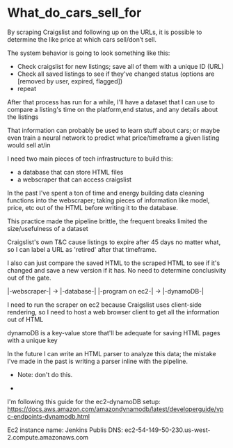 # What_do_cars_sell_for
By scraping Craigslist and following up on the URLs, it is possible to determine the like price at which cars sell/don’t sell.

The system behavior is going to look something like this:

- Check craigslist for new listings; save all of them with a unique ID (URL)
- Check all saved listings to see if they've changed status (options are [removed by user, expired, flagged])
- repeat

After that process has run for a while, I'll have a dataset that I can use to compare a listing's time on the platform,end status, and any details about the listings

That information can probably be used to learn stuff about cars; or maybe even train a neural network to predict what price/timeframe a given listing would sell at/in

I need two main pieces of tech infrastructure to build this:
- a database that can store HTML files
- a webscraper that can access craigslist

In the past I've spent a ton of time and energy building data cleaning functions into the webscraper; taking pieces of information like model, price, etc out of the HTML before writing it to the database.

This practice made the pipeline brittle, the frequent breaks limited the size/usefulness of a dataset

Craigslist's own T&C cause listings to expire after 45 days no matter what, so I can label a URL as 'retired' after that timeframe.

I also can just compare the saved HTML to the scraped HTML to see if it's changed and save a new version if it has.  No need to determine conclusivity out of the gate.

|-webscraper-| -> |-database-|
|-program on ec2-| -> |-dynamoDB-|

I need to run the scraper on ec2 because Craigslist uses client-side rendering, so I need to host a web browser client to get all the information out of HTML

dynamoDB is a key-value store that'll be adequate for saving HTML pages with a unique key

In the future I can write an HTML parser to analyze this data; the mistake I've made in the past is writing a parser inline with the pipeline.  
- Note: don't do this.

-  

I'm following this guide for the ec2-dynamoDB setup:
https://docs.aws.amazon.com/amazondynamodb/latest/developerguide/vpc-endpoints-dynamodb.html

Ec2 instance name: Jenkins
Publis DNS: ec2-54-149-50-230.us-west-2.compute.amazonaws.com


